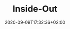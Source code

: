 ---
title: "Inside-Out"
date: 2020-09-09T17:32:36+02:00
authors: ["Francis Tseng"]
year: 2020
aspect: "extractivism"
link: "https://reports.phenomenalworld.org/inside-out/"
medium: "project"
notReferenced: true
---